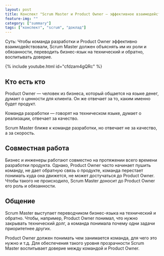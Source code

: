 ```yaml
---
layout: post
title: Конспект "Scrum Master и Product Owner – эффективное взаимодействие. Анастасия Маркони"
feature-img: ""
category: ["summary"]
tags: ["конспект", "scrum", "доклад"]
---
```


Суть: Чтобы команда разработки и Product Owner эффективно взаимодействовали, Scrum Master должен объяснять им их роли и обязанности, переводить бизнес-язык на технический и обратно, воспитывать доверие.

{% include youtube.html id="cfdzam4gQRc" %}

## Кто есть кто

Product Owner — человек из бизнеса, который общается на языке денег, думает о ценности для клиента. Он же отвечает за то, каким именно будет продукт.

Команда разработки — говорят на техническом языке, думает о реализации, отвечает за качество.

Scrum Master ближе к команде разработки, но отвечает не за качество, а за скорость.

## Совместная работа

Бизнес и инженеры работают совместно на протяжении всего времени разработки продукта. Однако, Product Owner часто начинает пушить команду, не дает обратную связь о продукте, команда перестает понимать куда она движется, не может достучаться до Product Owner. Чтобы такого не происходило, Scrum Master доносит до Product Owner его роль и обязанности.

## Общение

Scrum Master выступает переводчиком бизнес-языка на технический и обратно. Чтобы, например, Product Owner понимал, что нужно закрывать технический долг, а команда понимала почему одни задачи приоритетнее других.

Product Owner должен понимать чем занимается команда, для чего это нужно и т.д. Для обеспечения такого уровня прозрачности Scrum Master воспитывает доверие между командой и Product Owner.
